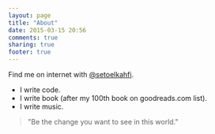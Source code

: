 ```yaml
---
layout: page
title: "About"
date: 2015-03-15 20:56
comments: true
sharing: true
footer: true
---
```

Find me on internet with [@setoelkahfi](https://www.google.com/search?q=setoelkahfi).

+ I write code.
+ I write book (after my 100th book on goodreads.com list).
+ I write music.

> "Be the change you want to see in this world."
